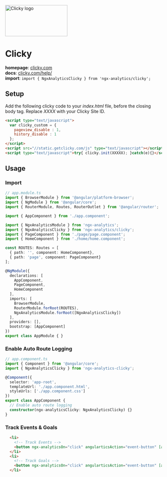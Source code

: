 <img 
    src="../../../assets/svg/clicky.svg" 
    alt="Clicky logo"
    height="100px"
    width="200px" />

# Clicky
__homepage__: [clicky.com](https://clicky.com/)  
__docs__: [clicky.com/help/](https://clicky.com/help/)  
__import__: `import { NgxAnalyticsClicky } from 'ngx-analytics/clicky';`

## Setup

Add the following clicky code to your *index.html* file, before the closing body tag. Replace *XXXX* with your Clicky Site ID.

```html
<script type="text/javascript">
  var clicky_custom = {
    pageview_disable : 1,
    history_disable : 1
  };
</script>
<script src="//static.getclicky.com/js" type="text/javascript"></script>
<script type="text/javascript">try{ clicky.init(XXXXX); }catch(e){}</script>
```

## Usage

### Import
```ts
// app.module.ts
import { BrowserModule } from '@angular/platform-browser';
import { NgModule } from '@angular/core';
import { RouterModule, Routes, RouterOutlet } from '@angular/router';

import { AppComponent } from './app.component';

import { NgxAnalyticsModule } from 'ngx-analytics';
import { NgxAnalyticsClicky } from 'ngx-analytics/clicky';
import { PageComponent } from './page/page.component';
import { HomeComponent } from './home/home.component';

const ROUTES: Routes = [
  { path: '', component: HomeComponent},
  { path: 'page', component: PageComponent}
];

@NgModule({
  declarations: [
    AppComponent,
    PageComponent,
    HomeComponent
  ],
  imports: [
    BrowserModule,
    RouterModule.forRoot(ROUTES),
    NgxAnalyticsModule.forRoot([NgxAnalyticsClicky])
  ],
  providers: [],
  bootstrap: [AppComponent]
})
export class AppModule { }
```

### Enable Auto Route Logging
```ts
// app.component.ts 
import { Component } from '@angular/core';
import { NgxAnalyticsClicky } from 'ngx-analytics-clicky';

@Component({
  selector: 'app-root',
  templateUrl: './app.component.html',
  styleUrls: ['./app.component.css']
})
export class AppComponent {
  // Enable auto route logging
  constructor(ngx-analyticsClicky: NgxAnalyticsClicky) {}
}
```

### Track Events & Goals
```html
  <li>
    <!-- Track Events -->
    <button ngx-analyticsOn="click" angularticsAction="event-button" [angularticsProperties]="{title: 'Event Button Clicked'}">Track Button Click Event 1</button>
  </li>
  <li>
    <!-- Track Goals -->
    <button ngx-analyticsOn="click" angularticsAction="event-button" [angularticsProperties]="{goal: 'Goal #1', revenue: 500, noQueue: true}">Goal Button</button>
  </li>
```
